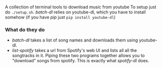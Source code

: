 A collection of terminal tools to download music from youtube
To setup just do `./setup.sh`. *batch-dl* relies on youtube-dl,
which you have to install somehow (if you have *pip* just `pip install youtube-dl`)
### What do they do
* *batch-dl* takes a list of song names and downloads them using youtube-dl.
* *list-spotify* takes a url from Spotify's web UI and lists all all the songtracks in it.
Piping these two programs together allows you to "download" songs from spotify. This is exactly what *spotify-dl* does.
